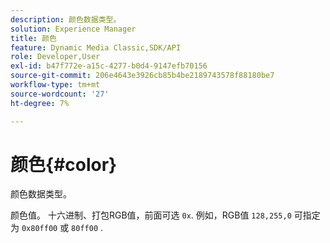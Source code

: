 ```yaml
---
description: 颜色数据类型。
solution: Experience Manager
title: 颜色
feature: Dynamic Media Classic,SDK/API
role: Developer,User
exl-id: b47f772e-a15c-4277-b0d4-9147efb70156
source-git-commit: 206e4643e3926cb85b4be2189743578f88180be7
workflow-type: tm+mt
source-wordcount: '27'
ht-degree: 7%

---
```


# 颜色{#color}

颜色数据类型。

颜色值。 十六进制、打包RGB值，前面可选 `0x`. 例如，RGB值 `128,255,0` 可指定为 `0x80ff00` 或 `80ff00` .
